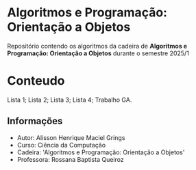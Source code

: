 # Algoritmos e Programação: Orientação a Objetos
Repositório contendo os algoritmos da cadeira de **Algoritmos e Programação: Orientação a Objetos** 
durante o semestre 2025/1
# Conteudo
Lista 1;
Lista 2;
Lista 3;
Lista 4;
Trabalho GA.
## Informações
- Autor: Alisson Henrique Maciel Grings
- Curso: Ciência da Computação
- Cadeira: 'Algoritmos e Programação: Orientação a Objetos'
- Professora: Rossana Baptista Queiroz
